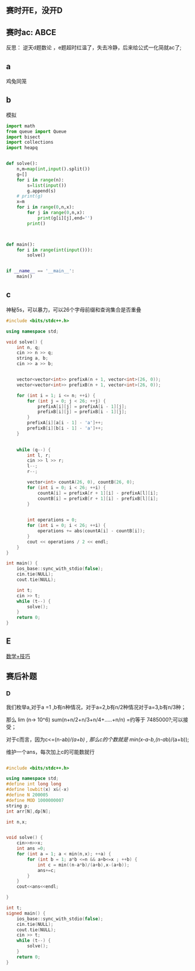 ## 赛时开E，没开D

## 赛时ac: ABCE

反思： 逆天d题数论 ，e题超时红温了，失去冷静，后来给公式一化简就ac了;

## a

鸡兔同笼

## b

模拟

```python
import math
from queue import Queue
import bisect
import collections
import heapq


def solve():
    n,m=map(int,input().split())
    g=[]
    for i in range(n):
        s=list(input())
        g.append(s)
    # print(g)
    x=m
    for i in range(0,n,x):
        for j in range(0,n,x):
            print(g[i][j],end='')
        print()



def main():
    for i in range(int(input())):
        solve()


if __name__ == '__main__':
    main()


```

## c

神秘5s，可以暴力，可以26个字母前缀和查询集合是否重叠


```cpp
#include <bits/stdc++.h>

using namespace std;

void solve() {
    int n, q;
    cin >> n >> q;
    string a, b;
    cin >> a >> b;


    vector<vector<int>> prefixA(n + 1, vector<int>(26, 0));
    vector<vector<int>> prefixB(n + 1, vector<int>(26, 0));

    for (int i = 1; i <= n; ++i) {
        for (int j = 0; j < 26; ++j) {
            prefixA[i][j] = prefixA[i - 1][j];
            prefixB[i][j] = prefixB[i - 1][j];
        }
        prefixA[i][a[i - 1] - 'a']++;
        prefixB[i][b[i - 1] - 'a']++;
    }

  
    while (q--) {
        int l, r;
        cin >> l >> r;
        l--; 
        r--;

        vector<int> countA(26, 0), countB(26, 0);
        for (int i = 0; i < 26; ++i) {
            countA[i] = prefixA[r + 1][i] - prefixA[l][i];
            countB[i] = prefixB[r + 1][i] - prefixB[l][i];
        }

       
        int operations = 0;
        for (int i = 0; i < 26; ++i) {
            operations += abs(countA[i] - countB[i]);
        }
        cout << operations / 2 << endl; 
    }
}

int main() {
    ios_base::sync_with_stdio(false);
    cin.tie(NULL);
    cout.tie(NULL);

    int t;
    cin >> t;
    while (t--) {
        solve();
    }
    return 0;
}
```


## E

[数学+技巧](https://github.com/Z-Es-0/Basic-Algorithm-Notes/blob/main/24%E6%9A%91%E5%81%87%E9%9B%86%E8%AE%AD/%E6%9A%91%E5%81%87/7-28.md)



## 赛后补题


### D


我们枚举a,对于a =1 ,b有n种情况，对于a=2,b有n/2种情况对于a=3,b有n/3种；

那么 lim (n-> 10^6) sum(n+n/2+n/3+n/4+.....+n/n) =约等于 7485000?;可以接受；

对于c而言，因为c<=(n-a*b)/(a+b) , 那么c的个数就是 min(x-a-b,(n-a*b)/(a+b));

维护一个ans，每次加上c的可能数就行

```cpp

#include <bits/stdc++.h>

using namespace std;
#define int long long
#define lowbit(x) x&(-x)
#define N 200005
#define MOD 1000000007
string p;
int arr[N],dp[N];

int n,x;


void solve() {
    cin>>n>>x;
    int ans =0;
    for (int a = 1; a < min(n,x); ++a) {
        for (int b = 1; a*b <=n && a+b<=x ; ++b) {
            int c = min((n-a*b)/(a+b),x-(a+b));
            ans+=c;
        }
    }
    cout<<ans<<endl;

}

int t;
signed main() {
    ios_base::sync_with_stdio(false);
    cin.tie(NULL);
    cout.tie(NULL);
    cin >> t;
    while (t--) {
        solve();
    }
    return 0;
}
```